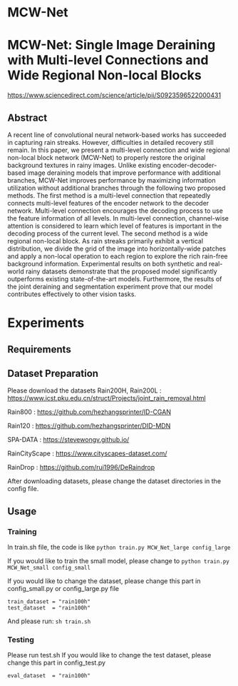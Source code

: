 # MCW-Net



# MCW-Net: Single Image Deraining with Multi-level Connections and Wide Regional Non-local Blocks
https://www.sciencedirect.com/science/article/pii/S0923596522000431

## Abstract

A recent line of convolutional neural network-based works has succeeded in capturing rain streaks. However, difficulties in detailed recovery still remain. In this paper, we present a multi-level connection and wide regional non-local block network (MCW-Net) to properly restore the original background textures in rainy images. Unlike existing encoder-decoder-based image deraining models that improve performance with additional branches, MCW-Net improves performance by maximizing information utilization without additional branches through the following two proposed methods. The first method is a multi-level connection that repeatedly connects multi-level features of the encoder network to the decoder network. Multi-level connection encourages the decoding process to use the feature information of all levels. In multi-level connection, channel-wise attention is considered to learn which level of features is important in the decoding process of the current level. The second method is a wide regional non-local block. As rain streaks primarily exhibit a vertical distribution, we divide the grid of the image into horizontally-wide patches and apply a non-local operation to each region to explore the rich rain-free background information. Experimental results on both synthetic and real-world rainy datasets demonstrate that the proposed model significantly outperforms existing state-of-the-art models. Furthermore, the results of the joint deraining and segmentation experiment prove that our model contributes effectively to other vision tasks.



# Experiments
## Requirements


## Dataset Preparation
Please download the datasets
Rain200H, Rain200L : https://www.icst.pku.edu.cn/struct/Projects/joint_rain_removal.html

Rain800            : https://github.com/hezhangsprinter/ID-CGAN

Rain120            : https://github.com/hezhangsprinter/DID-MDN

SPA-DATA           : https://stevewongv.github.io/

RainCityScape      : https://www.cityscapes-dataset.com/

RainDrop           : https://github.com/rui1996/DeRaindrop

After downloading datasets, please change the dataset directories in the config file.

## Usage

### Training
In train.sh file, the code is like
``` python train.py MCW_Net_large config_large ```


If you would like to train the small model, please change to 
``` python train.py MCW_Net_small config_small ```


If you would like to change the dataset, please change this part in config_small.py or config_large.py file
``` 
train_dataset = "rain100h"
test_dataset  = "rain100h"
``` 


And please run: 
``` sh train.sh ```

### Testing 
Please run test.sh 
If you would like to change the test dataset, please change this part in config_test.py


``` eval_dataset  = "rain100h"   ```
